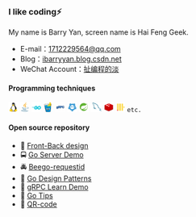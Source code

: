### I like coding⚡

My name is Barry Yan, screen name is Hai Feng Geek. 

- E-mail：1712229564@qq.com
- Blog：[ibarryyan.blog.csdn.net](https://ibarryyan.blog.csdn.net)
- WeChat Account：[扯编程的淡](https://img-blog.csdnimg.cn/b7617684e5484a31a4d934e61fd27776.png)

#### Programming techniques

<code><img height="20" src="./img/linux.jpg" title="Linux"/></code>
<code><img height="20" src="./img/java.jpg" title="Java"/></code>
<code><img height="20" src="./img/go.jpg" title="Go"/></code>
<code><img height="20" src="./img/gin.jpg" title="Gin" /></code>
<code><img height="20" src="./img/grpc.jpg" title="gRPC" /></code>
<code><img height="20" src="./img/etcd.jpg" title="etcd" /></code>
<code><img height="20" src="./img/spring.jpg" title="Spring" /></code>
<code><img height="20" src="./img/mysql.jpg" title="MySQL" /></code>
<code><img height="20" src="./img/redis.jpg" title="Redis" /></code>
<code><img height="20" src="./img/clickhouse.jpg" title="Clickhouse" /></code>
<code>etc.</code>

#### Open source repository

- :oncoming_taxi: [Front-Back design](https://github.com/ibarryyan/front-back-design)
- :oncoming_bus: [Go Server Demo](https://github.com/ibarryyan/go-server)
- :oncoming_police_car: [Beego-requestid](https://github.com/ibarryyan/beego-requestid)
- :bus: [Go Design Patterns](https://github.com/ibarryyan/go-design-patterns)
- :taxi: [gRPC Learn Demo](https://github.com/ibarryyan/grpc-learn-demo)
- :monorail: [Go Tips](https://github.com/ibarryyan/golang-tips-100)
- :railway_car: [QR-code](https://github.com/ibarryyan/QR-code)
